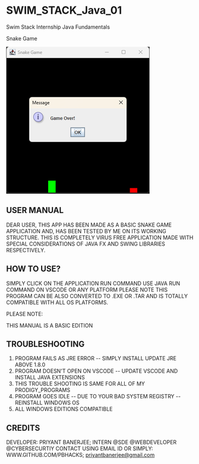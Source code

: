 # SWIM_STACK_Java_01
Swim Stack Internship Java Fundamentals

Snake Game

![Alt text](https://github.com/Pbhacks/SWIM_STACK_Java_01/blob/main/1.png)
 
 USER MANUAL
-------------

DEAR USER,
THIS APP HAS BEEN MADE AS A BASIC SNAKE GAME APPLICATION AND, HAS BEEN TESTED BY ME 
ON ITS WORKING STRUCTURE.
THIS IS COMPLETELY VIRUS FREE APPLICATION MADE WITH SPECIAL CONSIDERATIONS OF JAVA FX
AND SWING LIBRARIES RESPECTIVELY.

 HOW TO USE?
-------------
SIMPLY CLICK ON THE APPLICATION RUN COMMAND USE JAVA RUN COMMAND ON VSCODE OR ANY PLATFORM
PLEASE NOTE THIS PROGRAM CAN BE ALSO CONVERTED TO .EXE OR .TAR AND IS TOTALLY COMPATIBLE
WITH ALL OS PLATFORMS.

PLEASE NOTE:

THIS MANUAL IS A BASIC EDITION

 TROUBLESHOOTING
-----------------
1. PROGRAM FAILS AS JRE ERROR -- SIMPLY INSTALL UPDATE JRE ABOVE 1.8.0
2. PROGRAM DOESN'T OPEN ON VSCODE -- UPDATE VSCODE AND INSTALL JAVA EXTENSIONS
3. THIS TROUBLE SHOOTING IS SAME FOR ALL OF MY PRODIGY_PROGRAMS
4. PROGRAM GOES IDLE -- DUE TO YOUR BAD SYSTEM REGISTRY -- REINSTALL WINDOWS OS
5. ALL WINDOWS EDITIONS COMPATIBLE

 CREDITS
---------

DEVELOPER: PRIYANT BANERJEE;
INTERN @SDE @WEBDEVELOPER @CYBERSECURTIY
CONTACT USING EMAIL ID OR SIMPLY: WWW.GITHUB.COM/PBHACKS;
priyantbanerjee@gmail.com
